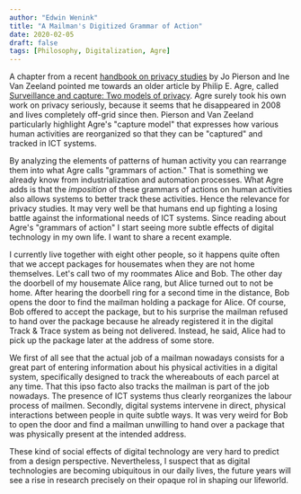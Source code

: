 ```yaml
---
author: "Edwin Wenink"
title: "A Mailman's Digitized Grammar of Action"
date: 2020-02-05
draft: false
tags: [Philosophy, Digitalization, Agre]
---
```


A chapter from a recent [handbook on privacy studies](https://www.jstor.org/stable/j.ctvcmxpmp) by Jo Pierson and Ine Van Zeeland pointed me towards an older article by Philip E. Agre, called [Surveillance and capture: Two models of privacy](https://doi.org/10.1080/01972243.1994.9960162).
Agre surely took his own work on privacy seriously, because it seems that he disappeared in 2008 and lives completely off-grid since then.
Pierson and Van Zeeland particularly highlight Agre's "capture model" that expresses how various human activities are reorganized so that they can be "captured" and tracked in ICT systems.

By analyzing the elements of patterns of human activity you can rearrange them into what Agre calls "grammars of action."
That is something we already know from industrialization and automation processes.
What Agre adds is that the *imposition* of these grammars of actions on human activities also allows systems to better track these activities. 
Hence the relevance for privacy studies.
It may very well be that humans end up fighting a losing battle against the informational needs of ICT systems.
Since reading about Agre's "grammars of action" I start seeing more subtle effects of digital technology in my own life.
I want to share a recent example.

I currently live together with eight other people, so it happens quite often that we accept packages for housemates when they are not home themselves. 
Let's call two of my roommates Alice and Bob.
The other day the doorbell of my housemate Alice rang, but Alice turned out to not be home. 
After hearing the doorbell ring for a second time in the distance, Bob opens the door to find the mailman holding a package for Alice.
Of course, Bob offered to accept the package, but to his surprise the mailman refused to hand over the package because he already registered it in the digital Track & Trace system as being not delivered. 
Instead, he said, Alice had to pick up the package later at the address of some store.

We first of all see that the actual job of a mailman nowadays consists for a great part of entering information about his physical activities in a digital system, specifically designed to track the whereabouts of each parcel at any time.
That this ipso facto also tracks the mailman is part of the job nowadays.
The presence of ICT systems thus clearly reorganizes the labour process of mailmen.
Secondly, digital systems intervene in direct, physical interactions between people in quite subtle ways.
It was very weird for Bob to open the door and find a mailman unwilling to hand over a package that was physically present at the intended address. 

These kind of social effects of digital technology are very hard to predict from a design perspective. 
Nevertheless, I suspect that as digital technologies are becoming ubiquitous in our daily lives, the future years will see a rise in research precisely on their opaque rol in shaping our lifeworld.
